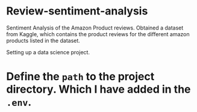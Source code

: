 # Review-sentiment-analysis

Sentiment Analysis of the Amazon Product reviews. Obtained a dataset from Kaggle, which contains the product reviews  for the different amazon products listed in the dataset.

Setting up a data science project.  

# Define the `path` to the project directory. Which  I have added in the `.env`. 